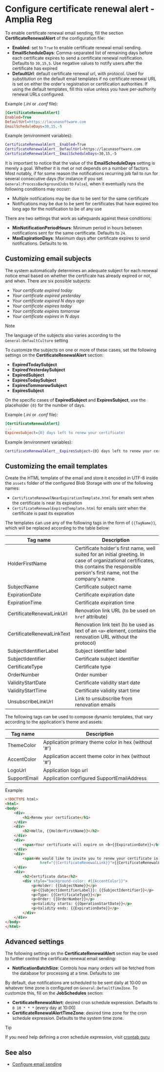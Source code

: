 # Configure certificate renewal alert - Amplia Reg

To enable certificate renewal email sending, fill the section **CertificateRenewalAlert** of the configuration file:

* **Enabled**: set to `True` to enable certificate renewal email sending.
* **EmailScheduleDays**: Comma-separated list of remaining days before each certificate expires to send a certificate renewal notification. Defaults to `30,15,5`. Use negative values to notify users after the certificate has expired
* **DefaultUrl**: default certificate renewal url, with protocol. Used for substitution on the default email templates if no certificate renewal URL is set on either the order's registration or certification authorities. If using the default templates, fill this value unless you have per-authority renewal URLs configured.

Example (*.ini* or *.conf* file):

```ini
[CertificateRenewalAlert]
Enabled=True
DefaultUrl=https://lacunasoftware.com
EmailScheduleDays=30,15,-5
```

Example (environment variables):

```sh
CertificateRenewalAlert__Enabled=True
CertificateRenewalAlert__DefaultUrl=https://lacunasoftware.com
CertificateRenewalAlert__EmailScheduleDays=30,15,-5
```

It is important to notice that the value of the **EmailScheduleDays** setting is merely a goal. Whether it is met or not depends on a number of factors. Most notably, if for some reason the
notifications recurring job fail to run for several consecutive days (for instance if you set `General:ProcessBackgroundJobs` to `False`), when it eventually runs the following conditions may
occurr:

* Multiple notifications may be due to be sent for the same certificate
* Notifications may be due to be sent for certificates that have expired too long ago for the notification to be of any use

There are two settings that work as safeguards against these conditions:

* **MinNotificationPeriodHours**: Minimum period in hours between notifications sent for the same certificate. Defaults to `24`.
* **MaxExpirationDays**: Maximum days after certificate expires to send notifications. Defaults to `90`.

## Customizing email subjects

The system automatically determines an adequate subject for each renewal notice email based on whether the certificate has already expired or not, and when. There are six
possible subjects:

* *Your certificate expired today*
* *Your certificate expired yesterday*
* *Your certificate expired N days ago*
* *Your certificate expires today*
* *Your certificate expires tomorrow*
* *Your certificate expires in N days*

> [!NOTE]
> The language of the subjects also varies according to the `General:DefaultCulture` setting

To customize the subjects on one or more of these cases, set the following settings on the **CertificateRenewalAlert** section:

* **ExpiredTodaySubject**
* **ExpiredYesterdaySubject**
* **ExpiredSubject**
* **ExpiresTodaySubject**
* **ExpiresTommorowSubject**
* **ExpiresSubject**

On the specific cases of **ExpiredSubject** and **ExpiresSubject**, use the placeholder `{0}` for the number of days.

Example (*.ini* or *.conf* file):

```ini
[CertificateRenewalAlert]
...
ExpiresSubject={0} days left to renew your certificate!
```

Example (environment variables):

```sh
CertificateRenewalAlert__ExpiresSubject={0} days left to renew your certificate!
```

## Customizing the email templates

Create the HTML template of the email and store it encoded in UTF-8 inside the `assets` folder of the configured Blob Storage with one of the following names:

* `CertificateRenewalNearExpirationTemplate.html` for emails sent when the certificate is near its expiration
* `CertificateRenewalExpiredTemplate.html` for emails sent when the certificate is past its expiration

The templates can use any of the following tags in the form of `{{TagName}}`, which will be replaced according to the table below:

Tag name                       | Description
------------------------------ | -----------
HolderFirstName                | Certificate holder's first name, well suited for an initial greeting. In case of organizational certificates, this contains the responsible person's first name, not the company's name
SubjectName                    | Certificate subject name
ExpirationDate                 | Certificate expiration date
ExpirationTime                 | Certificate expiration time
CertificateRenewalLinkUrl      | Renovation link URL (to be used on `href` attribute)
CertificateRenewalLinkText     | Renovation link text (to be used as text of an `<a>` element, contains the renovation URL without the protocol)
SubjectIdentifierLabel         | Subject identifier label
SubjectIdentifier              | Certificate subject identifier
CertificateType                | Certificate type
OrderNumber                    | Order number
ValidityStartDate              | Certificate validity start date
ValidityStartTime              | Certificate validity start time
UnsubscribeLinkUrl             | Link to unsubscribe from renovation emails

The following tags can be used to compose dynamic templates, that vary according to the application's theme and assets:

Tag name               | Description
---------------------- | -----------
ThemeColor             | Application primary theme color in hex (without '#')
AccentColor            | Application accent theme color in hex (without '#')
LogoUrl                | Application logo url
SupportEmail           | Application configured SupportEmailAddress

Example:

```html
<!DOCTYPE html>
<html>
<body>
    <div>
        <h1>Renew your certificate</h1>
    </div>
    <div>
        <h2>Hello, {{HolderFirstName}}</h2>
    </div>
    <div>
        <span>Your certificate will expire on <b>{{ExpirationDate}}</b> at <b>{{ExpirationTime}}</b></span>
    </div>
    <div>
        <span>We would like to invite you to renew your certificate in <a target="_blank"
                href="{{CertificateRenewalLink}}">{{CertificateRenewalLinkText}}</a></span>
    </div>
    <div>
        <h2>Certificate data</h2>
        <div style="background-color: #{{AccentColor}}">
            <p>Holder: {{SubjectName}}</p>
            <p>{{SubjectIdentifierLabel}}: {{SubjectIdentifier}}</p>
            <p>Type: {{CertificateType}}</p>
            <p>Order: {{OrderNumber}}</p>
            <p>Validity starts: {{OperationStartDate}}</p>
            <p>Validity ends: {{ExpirationDate}}</p>
        </div>
    </div>
</body>
</html>
```

## Advanced settings

The following settings on the **CertificateRenewalAlert** section may be used to further control the certificate renewal email sending:

* **NotificationBatchSize**: Controls how many orders will be fetched from the database for processing at a time. Defaults to `100`

By default, due notifications are scheduled to be sent daily at 10:00 on whatever time zone is configured on `General:DefaultTimeZone`.
To customize this, fill on the **JobSchedules** section:

* **CertificateRenewalAlert**: desired cron schedule expression. Defaults to `0 10 * * *` (every day at 10:00)
* **CertificateRenewalAlertTimeZone**: desired time zone for the cron schedule expression. Defaults to the system time zone.

> [!TIP]
> If you need help defining a cron schedule expression, visit [crontab guru](https://crontab.guru/)

## See also

* [Configure email sending](configure-email.md)
